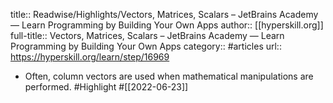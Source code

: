 title:: Readwise/Highlights/Vectors, Matrices, Scalars – JetBrains Academy — Learn Programming by Building Your Own Apps
author:: [[hyperskill.org]]
full-title:: Vectors, Matrices, Scalars – JetBrains Academy — Learn Programming by Building Your Own Apps
category:: #articles
url:: https://hyperskill.org/learn/step/16969

- Often, column vectors are used when mathematical manipulations are performed. #Highlight #[[2022-06-23]]